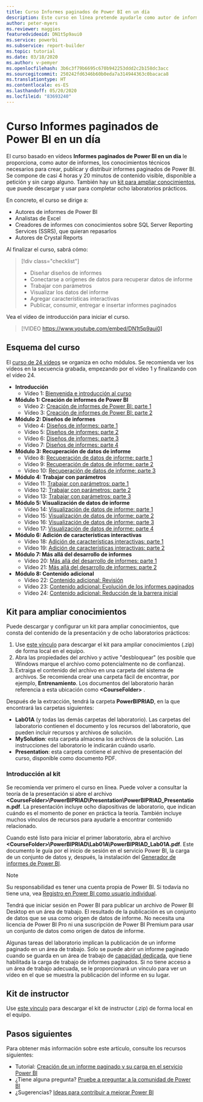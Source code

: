 ```yaml
---
title: Curso Informes paginados de Power BI en un día
description: Este curso en línea pretende ayudarle como autor de informes con los conocimientos técnicos necesarios para crear, publicar y distribuir informes paginados de Power BI.
author: peter-myers
ms.reviewer: maggies
featuredvideoid: DN1t5p9aui0
ms.service: powerbi
ms.subservice: report-builder
ms.topic: tutorial
ms.date: 03/18/2020
ms.author: v-pemyer
ms.openlocfilehash: 3b6c3f79b6695c670b942253ddd2c2b158dc3acc
ms.sourcegitcommit: 250242fd6346b60b0eda7a314944363c0bacaca8
ms.translationtype: HT
ms.contentlocale: es-ES
ms.lasthandoff: 05/20/2020
ms.locfileid: "83693240"
---
```

# <a name="power-bi-paginated-reports-in-a-day-course"></a>Curso Informes paginados de Power BI en un día

El curso basado en vídeos **Informes paginados de Power BI en un día** le proporciona, como autor de informes, los conocimientos técnicos necesarios para crear, publicar y distribuir informes paginados de Power BI. Se compone de casi 4 horas y 20 minutos de contenido visible, disponible a petición y sin cargo alguno. También hay un [kit para ampliar conocimientos](#self-study-kit), que puede descargar y usar para completar ocho laboratorios prácticos.

En concreto, el curso se dirige a:

- Autores de informes de Power BI
- Analistas de Excel
- Creadores de informes con conocimientos sobre SQL Server Reporting Services (SSRS), que quieran repasarlos
- Autores de Crystal Reports

Al finalizar el curso, sabrá cómo:

> [!div class="checklist"]
> - Diseñar diseños de informes
> - Conectarse a orígenes de datos para recuperar datos de informe
> - Trabajar con parámetros
> - Visualizar los datos del informe
> - Agregar características interactivas
> - Publicar, consumir, entregar e insertar informes paginados

Vea el vídeo de introducción para iniciar el curso.

> [!VIDEO https://www.youtube.com/embed/DN1t5p9aui0]

## <a name="course-outline"></a>Esquema del curso

El [curso de 24 vídeos](https://www.youtube.com/playlist?list=PL1N57mwBHtN1icIhpjQOaRL8r9G-wytpT) se organiza en ocho módulos. Se recomienda ver los vídeos en la secuencia grabada, empezando por el vídeo 1 y finalizando con el vídeo 24.

- **Introducción**
  - Vídeo 1: [Bienvenida e introducción al curso](https://www.youtube.com/watch?v=DN1t5p9aui0&list=PL1N57mwBHtN1icIhpjQOaRL8r9G-wytpT)
- **Módulo 1: Creación de informes de Power BI**
  - Vídeo 2: [Creación de informes de Power BI: parte 1](https://www.youtube.com/watch?v=s6Amctk3Z_g&list=PL1N57mwBHtN1icIhpjQOaRL8r9G-wytpT)
  - Vídeo 3: [Creación de informes de Power BI: parte 2](https://www.youtube.com/watch?v=jXTiYJKw1Rs&list=PL1N57mwBHtN1icIhpjQOaRL8r9G-wytpT)
- **Módulo 2: Diseños de informes**
  - Vídeo 4: [Diseños de informes: parte 1](https://www.youtube.com/watch?v=EjHANN3rGNs&list=PL1N57mwBHtN1icIhpjQOaRL8r9G-wytpT)
  - Vídeo 5: [Diseños de informes: parte 2](https://www.youtube.com/watch?v=2CZIrJU_HZU&list=PL1N57mwBHtN1icIhpjQOaRL8r9G-wytpT)
  - Vídeo 6: [Diseños de informes: parte 3](https://www.youtube.com/watch?v=eaFFzkT6pxE&list=PL1N57mwBHtN1icIhpjQOaRL8r9G-wytpT)
  - Vídeo 7: [Diseños de informes: parte 4](https://www.youtube.com/watch?v=0z576TI27Vg&list=PL1N57mwBHtN1icIhpjQOaRL8r9G-wytpT)
- **Módulo 3: Recuperación de datos de informe**
  - Vídeo 8: [Recuperación de datos de informe: parte 1](https://www.youtube.com/watch?v=SHGTTYXtio0&list=PL1N57mwBHtN1icIhpjQOaRL8r9G-wytpT)
  - Vídeo 9: [Recuperación de datos de informe: parte 2](https://www.youtube.com/watch?v=1Dzd9wb7XUY&list=PL1N57mwBHtN1icIhpjQOaRL8r9G-wytpT)
  - Vídeo 10: [Recuperación de datos de informe: parte 3](https://www.youtube.com/watch?v=OFXG7sl5L2o&list=PL1N57mwBHtN1icIhpjQOaRL8r9G-wytpT)
- **Módulo 4: Trabajar con parámetros**
  - Vídeo 11: [Trabajar con parámetros: parte 1](https://www.youtube.com/watch?v=o7WaK88kheA&list=PL1N57mwBHtN1icIhpjQOaRL8r9G-wytpT)
  - Vídeo 12: [Trabajar con parámetros: parte 2](https://www.youtube.com/watch?v=okj6wO72clQ&list=PL1N57mwBHtN1icIhpjQOaRL8r9G-wytpT)
  - Vídeo 13: [Trabajar con parámetros: parte 3](https://www.youtube.com/watch?v=13-6sWIRD74&list=PL1N57mwBHtN1icIhpjQOaRL8r9G-wytpT)
- **Módulo 5: Visualización de datos de informe**
  - Vídeo 14: [Visualización de datos de informe: parte 1](https://www.youtube.com/watch?v=b4TxBBtOWSw&list=PL1N57mwBHtN1icIhpjQOaRL8r9G-wytpT)
  - Vídeo 15: [Visualización de datos de informe: parte 2](https://www.youtube.com/watch?v=JhEa_TugXeE&list=PL1N57mwBHtN1icIhpjQOaRL8r9G-wytpT)
  - Vídeo 16: [Visualización de datos de informe: parte 3](https://www.youtube.com/watch?v=dliLsRvQB-c&list=PL1N57mwBHtN1icIhpjQOaRL8r9G-wytpT)
  - Vídeo 17: [Visualización de datos de informe: parte 4](https://www.youtube.com/watch?v=5yHxuRRP_eU&list=PL1N57mwBHtN1icIhpjQOaRL8r9G-wytpT)
- **Módulo 6: Adición de características interactivas**
  - Vídeo 18: [Adición de características interactivas: parte 1](https://www.youtube.com/watch?v=LInMHpTEaI0&list=PL1N57mwBHtN1icIhpjQOaRL8r9G-wytpT)
  - Vídeo 19: [Adición de características interactivas: parte 2](https://www.youtube.com/watch?v=b_pr1xsbRJc&list=PL1N57mwBHtN1icIhpjQOaRL8r9G-wytpT)
- **Módulo 7: Más allá del desarrollo de informes**
  - Vídeo 20: [Más allá del desarrollo de informes: parte 1](https://www.youtube.com/watch?v=1CgDVDslwvs&list=PL1N57mwBHtN1icIhpjQOaRL8r9G-wytpT)
  - Vídeo 21: [Más allá del desarrollo de informes: parte 2](https://www.youtube.com/watch?v=KRwtl7h0ynI&list=PL1N57mwBHtN1icIhpjQOaRL8r9G-wytpT)
- **Módulo 8: Contenido adicional**
  - Vídeo 22: [Contenido adicional: Revisión](https://www.youtube.com/watch?v=w5zlJ8BodxI&list=PL1N57mwBHtN1icIhpjQOaRL8r9G-wytpT)
  - Vídeo 23: [Contenido adicional: Evolución de los informes paginados](https://www.youtube.com/watch?v=pevpai65MvY&list=PL1N57mwBHtN1icIhpjQOaRL8r9G-wytpT)
  - Vídeo 24: [Contenido adicional: Reducción de la barrera inicial](https://www.youtube.com/watch?v=vu32LfckCt8&list=PL1N57mwBHtN1icIhpjQOaRL8r9G-wytpT)

## <a name="self-study-kit"></a>Kit para ampliar conocimientos

Puede descargar y configurar un kit para ampliar conocimientos, que consta del contenido de la presentación y de ocho laboratorios prácticos:

1. Use [este vínculo](https://aka.ms/priad-student) para descargar el kit para ampliar conocimientos (.zip) de forma local en el equipo.
1. Abra las propiedades del archivo y active "desbloquear" (es posible que Windows marque el archivo como potencialmente no de confianza).
1. Extraiga el contenido del archivo en una carpeta del sistema de archivos. Se recomienda crear una carpeta fácil de encontrar, por ejemplo, **Entrenamiento**. Los documentos del laboratorio harán referencia a esta ubicación como **&lt;CourseFolder&gt;** .

Después de la extracción, tendrá la carpeta **PowerBIPRIAD**, en la que encontrará las carpetas siguientes:

- **Lab01A** (y todas las demás carpetas del laboratorio). Las carpetas del laboratorio contienen el documento y los recursos del laboratorio, que pueden incluir recursos y archivos de solución.
- **MySolution**: esta carpeta almacena los archivos de la solución. Las instrucciones del laboratorio le indicarán cuándo usarlo.
- **Presentation**: esta carpeta contiene el archivo de presentación del curso, disponible como documento PDF.

### <a name="getting-started-with-the-kit"></a>Introducción al kit

Se recomienda ver primero el curso en línea. Puede volver a consultar la teoría de la presentación si abre el archivo **&lt;CourseFolder&gt;\PowerBIPRIAD\Presentation\PowerBIPRIAD_Presentation.pdf**. La presentación incluye ocho diapositivas de laboratorio, que indican cuándo es el momento de poner en práctica la teoría. También incluye muchos vínculos de recursos para ayudarle a encontrar contenido relacionado.

Cuando esté listo para iniciar el primer laboratorio, abra el archivo **&lt;CourseFolder&gt;\PowerBIPRIAD\Lab01A\PowerBIPRIAD_Lab01A.pdf**. Este documento le guía por el inicio de sesión en el servicio Power BI, la carga de un conjunto de datos y, después, la instalación del [Generador de informes de Power BI](../paginated-reports/report-builder-power-bi.md).

> [!NOTE]
> Su responsabilidad es tener una cuenta propia de Power BI. Si todavía no tiene una, vea [Registro en Power BI como usuario individual](../fundamentals/service-self-service-signup-for-power-bi.md).
>
> Tendrá que iniciar sesión en Power BI para publicar un archivo de Power BI Desktop en un área de trabajo. El resultado de la publicación es un conjunto de datos que se usa como origen de datos de informe. No necesita una licencia de Power BI Pro ni una suscripción de Power BI Premium para usar un conjunto de datos como origen de datos de informe.
>
> Algunas tareas del laboratorio implican la publicación de un informe paginado en un área de trabajo. Solo se puede abrir un informe paginado cuando se guarda en un área de trabajo de [capacidad dedicada](../admin/service-premium-what-is.md#dedicated-capacities), que tiene habilitada la carga de trabajo de informes paginados. Si no tiene acceso a un área de trabajo adecuada, se le proporcionará un vínculo para ver un vídeo en el que se muestra la publicación del informe en su lugar.

## <a name="instructor-kit"></a>Kit de instructor

Use [este vínculo](https://aka.ms/priad-instructor) para descargar el kit de instructor (.zip) de forma local en el equipo.

## <a name="next-steps"></a>Pasos siguientes

Para obtener más información sobre este artículo, consulte los recursos siguientes:

- Tutorial: [Creación de un informe paginado y su carga en el servicio Power BI](../paginated-reports/paginated-reports-quickstart-aw.md)
- ¿Tiene alguna pregunta? [Pruebe a preguntar a la comunidad de Power BI](https://community.powerbi.com/)
- ¿Sugerencias? [Ideas para contribuir a mejorar Power BI](https://ideas.powerbi.com/)
